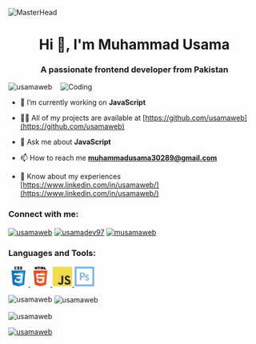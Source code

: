 ![MasterHead](https://user-images.githubusercontent.com/10498744/210012254-234538ff-d198-48aa-8964-37e6fd45d227.gif)

<h1 align="center">Hi 👋, I'm Muhammad Usama</h1>
<h3 align="center">A passionate frontend developer from Pakistan</h3>
<img align="right" alt="Coding" width="400" src="https://cdn-images-1.medium.com/max/640/1*vJjJ3Mdok6Rvxx85IIRqBQ.gif">

<p align="left"> <img src="https://komarev.com/ghpvc/?username=usamaweb&label=Profile%20views&color=0e75b6&style=flat" alt="usamaweb" /> </p>


- 🔭 I’m currently working on **JavaScript**

- 👨‍💻 All of my projects are available at [https://github.com/usamaweb](https://github.com/usamaweb)

- 💬 Ask me about **JavaScript**

- 📫 How to reach me **muhammadusama30289@gmail.com**

- 📄 Know about my experiences [https://www.linkedin.com/in/usamaweb/](https://www.linkedin.com/in/usamaweb/)

<h3 align="left">Connect with me:</h3>
<p align="left">
<a href="https://linkedin.com/in/usamaweb" target="blank"><img align="center" src="https://raw.githubusercontent.com/rahuldkjain/github-profile-readme-generator/master/src/images/icons/Social/linked-in-alt.svg" alt="usamaweb" height="30" width="40" /></a>
<a href="https://fb.com/usamadev97" target="blank"><img align="center" src="https://raw.githubusercontent.com/rahuldkjain/github-profile-readme-generator/master/src/images/icons/Social/facebook.svg" alt="usamadev97" height="30" width="40" /></a>
<a href="https://www.behance.net/musamaweb" target="blank"><img align="center" src="https://raw.githubusercontent.com/rahuldkjain/github-profile-readme-generator/master/src/images/icons/Social/behance.svg" alt="musamaweb" height="30" width="40" /></a>
</p>

<h3 align="left">Languages and Tools:</h3>
<p align="left"> <a href="https://www.w3schools.com/css/" target="_blank" rel="noreferrer"> <img src="https://raw.githubusercontent.com/devicons/devicon/master/icons/css3/css3-original-wordmark.svg" alt="css3" width="40" height="40"/> </a> <a href="https://www.w3.org/html/" target="_blank" rel="noreferrer"> <img src="https://raw.githubusercontent.com/devicons/devicon/master/icons/html5/html5-original-wordmark.svg" alt="html5" width="40" height="40"/> </a> <a href="https://developer.mozilla.org/en-US/docs/Web/JavaScript" target="_blank" rel="noreferrer"> <img src="https://raw.githubusercontent.com/devicons/devicon/master/icons/javascript/javascript-original.svg" alt="javascript" width="40" height="40"/> </a> <a href="https://www.photoshop.com/en" target="_blank" rel="noreferrer"> <img src="https://raw.githubusercontent.com/devicons/devicon/master/icons/photoshop/photoshop-line.svg" alt="photoshop" width="40" height="40"/> </a> </p>

<p><img align="left" src="https://github-readme-stats.vercel.app/api/top-langs?username=usamaweb&show_icons=true&locale=en&layout=compact" alt="usamaweb" /></p>

<p>&nbsp;<img align="center" src="https://github-readme-stats.vercel.app/api?username=usamaweb&show_icons=true&locale=en" alt="usamaweb" /></p>

<p><img align="center" src="https://github-readme-streak-stats.herokuapp.com/?user=usamaweb&" alt="usamaweb" /></p>

<p align="left"> <a href="https://github.com/ryo-ma/github-profile-trophy"><img src="https://github-profile-trophy.vercel.app/?username=usamaweb" alt="usamaweb" /></a> </p>
